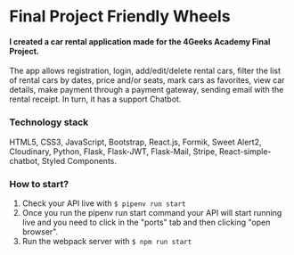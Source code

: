 # Final Project Friendly Wheels
#### I created a car rental application made for the 4Geeks Academy Final Project.
The app allows registration, login, add/edit/delete rental cars, filter the list of rental cars by dates, price and/or seats, mark cars as favorites, view car details, make payment through a payment gateway, sending email with the rental receipt. In turn, it has a support Chatbot.

### Technology stack
HTML5, CSS3, JavaScript, Bootstrap, React.js, Formik, Sweet Alert2, Cloudinary, Python, Flask, Flask-JWT, Flask-Mail, Stripe, React-simple-chatbot, Styled Components.

### How to start?
1. Check your API live with `$ pipenv run start`
2. Once you run the pipenv run start command your API will start running live and you need to click in the "ports" tab and then clicking "open browser".
3. Run the webpack server with `$ npm run start`




